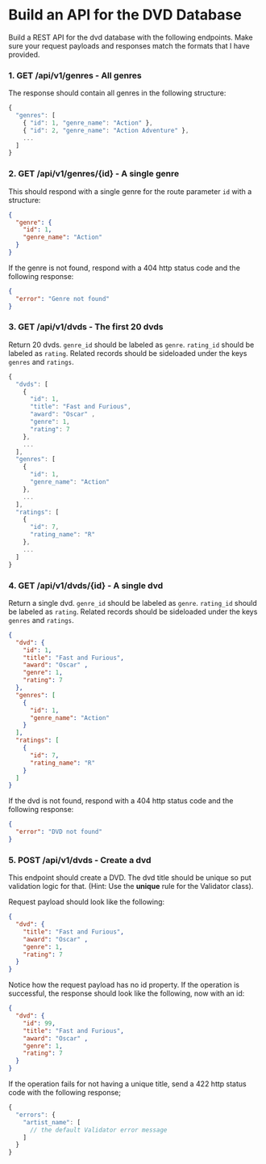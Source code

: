 Build an API for the DVD Database
====

Build a REST API for the dvd database with the following endpoints. Make sure your request payloads and responses match the formats that I have provided.

### 1. GET /api/v1/genres - All genres

The response should contain all genres in the following structure:

```js
{
  "genres": [
    { "id": 1, "genre_name": "Action" },
    { "id": 2, "genre_name": "Action Adventure" },
    ...
  ]
}
```

### 2. GET /api/v1/genres/{id} - A single genre

This should respond with a single genre for the route parameter `id` with a structure:

```json
{
  "genre": {
    "id": 1,
    "genre_name": "Action"
  }
}
```

If the genre is not found, respond with a 404 http status code and the following response:

```json
{
  "error": "Genre not found"
}
```

### 3. GET /api/v1/dvds - The first 20 dvds

Return 20 dvds. `genre_id` should be labeled as `genre`. `rating_id` should be labeled as `rating`. Related records should be sideloaded under the keys `genres` and `ratings`.

```js
{
  "dvds": [
    {
      "id": 1,
      "title": "Fast and Furious",
      "award": "Oscar" ,
      "genre": 1,
      "rating": 7
    },
    ...
  ],
  "genres": [
    {
      "id": 1,
      "genre_name": "Action"
    },
    ...
  ],
  "ratings": [
    {
      "id": 7,
      "rating_name": "R"
    },
    ...
  ]
}
```

### 4. GET /api/v1/dvds/{id} - A single dvd

Return a single dvd. `genre_id` should be labeled as `genre`. `rating_id` should be labeled as `rating`. Related records should be sideloaded under the keys `genres` and `ratings`.

```json
{
  "dvd": {
    "id": 1,
    "title": "Fast and Furious",
    "award": "Oscar" ,
    "genre": 1,
    "rating": 7
  },
  "genres": [
    {
      "id": 1,
      "genre_name": "Action"
    }
  ],
  "ratings": [
    {
      "id": 7,
      "rating_name": "R"
    }
  ]
}
```

If the dvd is not found, respond with a 404 http status code and the following response:

```json
{
  "error": "DVD not found"
}
```

### 5. POST /api/v1/dvds - Create a dvd

This endpoint should create a DVD. The dvd title should be unique so put validation logic for that. (Hint: Use the __unique__ rule for the Validator class).

Request payload should look like the following:

```json
{
  "dvd": {
    "title": "Fast and Furious",
    "award": "Oscar" ,
    "genre": 1,
    "rating": 7
  }
}
```

Notice how the request payload has no id property. If the operation is successful, the response should look like the following, now with an id:

```json
{
  "dvd": {
    "id": 99,
    "title": "Fast and Furious",
    "award": "Oscar" ,
    "genre": 1,
    "rating": 7
  }
}
```

If the operation fails for not having a unique title, send a 422 http status code with the following response;

```js
{
  "errors": {
    "artist_name": [
      // the default Validator error message
    ]
  }
}
```
